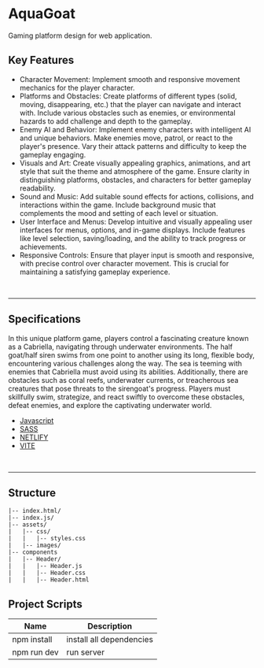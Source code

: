 # AquaGoat

Gaming platform design for web application.

## Key Features

- Character Movement: Implement smooth and responsive movement mechanics for the player character.
- Platforms and Obstacles: Create platforms of different types (solid, moving, disappearing, etc.) that the player can navigate and interact with. Include various obstacles such as enemies, or environmental hazards to add challenge and depth to the gameplay.
- Enemy AI and Behavior: Implement enemy characters with intelligent AI and unique behaviors. Make enemies move, patrol, or react to the player's presence. Vary their attack patterns and difficulty to keep the gameplay engaging.
- Visuals and Art: Create visually appealing graphics, animations, and art style that suit the theme and atmosphere of the game. Ensure clarity in distinguishing platforms, obstacles, and characters for better gameplay readability.
- Sound and Music: Add suitable sound effects for actions, collisions, and interactions within the game. Include background music that complements the mood and setting of each level or situation.
- User Interface and Menus: Develop intuitive and visually appealing user interfaces for menus, options, and in-game displays. Include features like level selection, saving/loading, and the ability to track progress or achievements.
- Responsive Controls: Ensure that player input is smooth and responsive, with precise control over character movement. This is crucial for maintaining a satisfying gameplay experience.

<br>
<hr>

## Specifications

<p>In this unique platform game, players control a fascinating creature known as a Cabriella, navigating through underwater environments. The half goat/half siren swims from one point to another using its long, flexible body, encountering various challenges along the way. The sea is teeming with enemies that Cabriella must avoid using its abilities. Additionally, there are obstacles such as coral reefs, underwater currents, or treacherous sea creatures that pose threats to the sirengoat's progress. Players must skillfully swim, strategize, and react swiftly to overcome these obstacles, defeat enemies, and explore the captivating underwater world.</p>

- [Javascript](<[https://reactjs.org/](https://lenguajejs.com/javascript/introduccion/ecmascript/)>)
- [SASS](https://sass-lang.com/)
- [NETLIFY](https://www.netlify.com/)
- [VITE](https://vitejs.dev/guide/)

<br>
<hr>

## Structure

```
|-- index.html/
|-- index.js/
|-- assets/
|   |-- css/
|   |   |-- styles.css
|   |-- images/
|-- components
|   |-- Header/
|   |   |-- Header.js
|   |   |-- Header.css
|   |   |-- Header.html
```

## Project Scripts

| Name        | Description              |
| ----------- | ------------------------ |
| npm install | install all dependencies |
| npm run dev | run server               |
